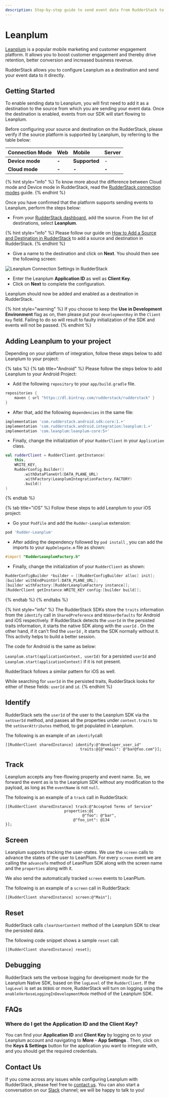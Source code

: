 ```yaml
---
description: Step-by-step guide to send event data from RudderStack to Leanplum.
---
```


# Leanplum

[Leanplum](https://www.leanplum.com/) is a popular mobile marketing and customer engagement platform. It allows you to boost customer engagement and thereby drive retention, better conversion and increased business revenue.

RudderStack allows you to configure Leanplum as a destination and send your event data to it directly.

## Getting Started

To enable sending data to Leanplum, you will first need to add it as a destination to the source from which you are sending your event data. Once the destination is enabled, events from our SDK will start flowing to Leanplum.

Before configuring your source and destination on the RudderStack, please verify if the source platform is supported by Leanplum, by referring to the table below:

| **Connection Mode** | **Web** | **Mobile** | **Server** |
| :--- | :--- | :--- | :--- |
| **Device mode** | **-** | **Supported** | - |
| **Cloud mode** | **-** | **-** | **-** |

{% hint style="info" %}
To know more about the difference between Cloud mode and Device mode in RudderStack, read the [RudderStack connection modes](https://docs.rudderstack.com/get-started/rudderstack-connection-modes) guide.
{% endhint %}

Once you have confirmed that the platform supports sending events to Leanplum, perform the steps below:

* From your [RudderStack dashboard](https://app.rudderlabs.com/), add the source. From the list of destinations, select **Leanplum**.

{% hint style="info" %}
Please follow our guide on [How to Add a Source and Destination in RudderStack](https://docs.rudderstack.com/how-to-guides/adding-source-and-destination-rudderstack) to add a source and destination in RudderStack.
{% endhint %}

* Give a name to the destination and click on **Next**. You should then see the following screen:

![Leanplum Connection Settings in RudderStack](../.gitbook/assets/image%20%2832%29%20%281%29%20%281%29%20%281%29%20%281%29.png)

* Enter the Leanplum **Application ID** as well as **Client Key**.  
* Click on **Next** to complete the configuration. 

Leanplum should now be added and enabled as a destination in RudderStack.

{% hint style="warning" %}
If you choose to keep the **Use in Development Environment** flag as on, then please put your `developmentKey` in the `Client Key` field. Failing to do so will result to faulty initialization of the SDK and events will not be passed.
{% endhint %}

## Adding Leanplum to your project

Depending on your platform of integration, follow these steps below to add Leanplum to your project:

{% tabs %}
{% tab title="Android" %}
Please follow the steps below to add Leanplum to your Android Project:

* Add the following `repository` to your `app/build.gradle` file. 

```groovy
repositories {
    maven { url "https://dl.bintray.com/rudderstack/rudderstack" }
}
```

* After that, add the following `dependencies` in the same file:

```groovy
implementation 'com.rudderstack.android.sdk:core:1.+'
implementation 'com.rudderstack.android.integration:leanplum:1.+'
implementation 'com.leanplum:leanplum-core:5+'
```

* Finally, change the initialization of your `RudderClient` in your `Application` class.

```kotlin
val rudderClient = RudderClient.getInstance(
    this,
    WRITE_KEY,
    RudderConfig.Builder()
        .withDataPlaneUrl(DATA_PLANE_URL)
        .withFactory(LeanplumIntegrationFactory.FACTORY)
        .build()
)
```
{% endtab %}

{% tab title="iOS" %}
Follow these steps to add Leanplum to your iOS project:

* Go your `Podfile` and add the `Rudder-Leanplum` extension:

```ruby
pod 'Rudder-Leanplum'
```

* After adding the dependency followed by `pod install` , you can add the imports to your `AppDelegate.m` file as shown:

```objectivec
#import "RudderLeanplumFactory.h"
```

* Finally, change the initialization of your `RudderClient` as shown:

```objectivec
RudderConfigBuilder *builder = [[RudderConfigBuilder alloc] init];
[builder withEndPointUrl:DATA_PLANE_URL];
[builder withFactory:[RudderLeanplumFactory instance]];
[RudderClient getInstance:WRITE_KEY config:[builder build]];
```
{% endtab %}
{% endtabs %}

{% hint style="info" %}
The RudderStack SDKs store the `traits` information from the `identify` call in `SharedPreference` and `NSUserDefaults` for Android and iOS respectively. If RudderStack detects the `userId` in the persisted traits information, it starts the native SDK along with the `userId` . On the other hand, if it can't find the `userId` , it starts the SDK normally without it. This activity helps to build a better session. 

The code for Android is the same as below:

`Leanplum.start(applicationContext, userId)` for a persisted `userId` and `Leanplum.start(applicationContext)` if it is not present. 

RudderStack follows a similar pattern for iOS as well.

While searching for `userId` in the persisted traits, RudderStack looks for either of these fields: `userId` and `id`.
{% endhint %}

## Identify

RudderStack sets the `userId` of the user to the Leanplum SDK via the `setUserId` method, and passes all the properties under `context.traits` to the `setUserAttributes` method, to get populated in Leanplum. 

The following is an example of an `identify`call:

```text
[[RudderClient sharedInstance] identify:@"developer_user_id"
                                 traits:@{@"email": @"bar@foo.com"}];
```

## Track

Leanplum accepts any free-flowing property and event name. So, we forward the event as is to the Leanplum SDK without any modification to the payload, as long as the  `eventName` is not `null`. 

The following is an example of a `track` call in RudderStack:

```text
[[RudderClient sharedInstance] track:@"Accepted Terms of Service" 
                          properties:@{
                                  @"foo": @"bar",
                              @"foo_int": @134
}];
```

## Screen

Leanplum supports tracking the user-states. We use the `screen` calls to advance the states of the user to LeanPlum. For every `screen` event we are calling the `advanceTo` method of LeanPlum SDK along with the screen name and the `properties` along with it. 

We also send the automatically tracked `screen` events to LeanPlum.

The following is an example of a `screen` call in RudderStack:

```text
[[RudderClient sharedInstance] screen:@"Main"];
```

## Reset

RudderStack calls `clearUserContent` method of the Leanplum SDK to clear the persisted data.

The following code snippet shows a sample `reset` call:

```text
[[RudderClient sharedInstance] reset];
```

## Debugging

RudderStack sets the verbose logging for development mode for the Leanplum Native SDK, based on the `logLevel` of the `RudderClient`. If the `logLevel` is set as `DEBUG` or more, RudderStack will turn on logging using the `enableVerboseLoggingInDevelopmentMode` method of the Leanplum SDK.

## FAQs

### Where do I get the Application ID and the Client Key?

You can find your **Application ID** and **Client Key** by logging on to your Leanplum account and navigating to **More** - **App Settings** . Then, click on the **Keys & Settings** button for the application you want to integrate with, and you should get the required credentials.

## Contact Us

If you come across any issues while configuring Leanplum with RudderStack, please feel free to [contact us](mailto:%20docs@rudderstack.com). You can also start a conversation on our [Slack](https://resources.rudderstack.com/join-rudderstack-slack) channel; we will be happy to talk to you!

